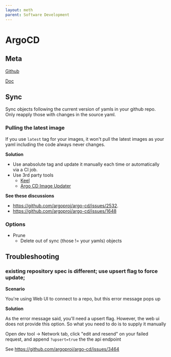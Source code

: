 ```yaml
---
layout: meth
parent: Software Development
---
```


# ArgoCD

## Meta

[Github](https://github.com/argoproj/argo-cd/)

[Doc](https://argo-cd.readthedocs.io/en/stable/)

## Sync

Sync objects following the current version of yamls in your github repo. Only reapply those with changes in the source yaml. 

### Pulling the latest image

If you use `latest` tag for your images, it won't pull the latest images as your yaml including the code always never changes. 

**Solution**

- Use anabsolute tag and update it manually each time or automatically via a CI job. 
- Use 3rd party tools
	- [Keel](https://keel.sh/)
	- [Argo CD Image Updater](https://argocd-image-updater.readthedocs.io)

**See these discussions**

- <https://github.com/argoproj/argo-cd/issues/2532>.
- <https://github.com/argoproj/argo-cd/issues/1648>

### Options

- Prune
	- Delete out of sync (those != your yamls) objects

## Troubleshooting

### existing repository spec is different; use upsert flag to force update;

**Scenario**

You're using Web UI to connect to a repo, but this error message pops up

**Solution**

As the error message said, you'll need a upsert flag. However, the web ui does not provide this option. So what you need to do is to supply it manually

Open dev tool -> Network tab, click "edit and resend" on your failed request, and append `?upsert=true` the the api endpoint

See <https://github.com/argoproj/argo-cd/issues/3464>